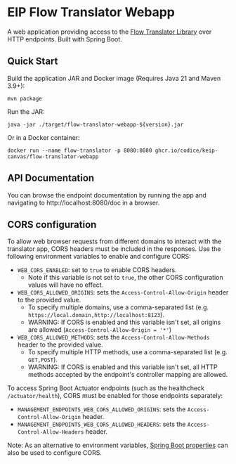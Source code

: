 # EIP Flow Translator Webapp

A web application providing access to the [Flow Translator Library](/flow-translator/flow-translator-lib/README.md) over
HTTP endpoints. Built with Spring Boot.

## Quick Start

Build the application JAR and Docker image (Requires Java 21 and Maven 3.9+):

```shell
mvn package
```

Run the JAR:

```shell
java -jar ./target/flow-translator-webapp-${version}.jar
```

Or in a Docker container:

```shell
docker run --name flow-translator -p 8080:8080 ghcr.io/codice/keip-canvas/flow-translator-webapp
```

## API Documentation

You can browse the endpoint documentation by running the app and navigating to http://localhost:8080/doc in a browser.

## CORS configuration

To allow web browser requests from different domains to interact with the translator app, CORS headers must be included
in the responses. Use the following environment variables to enable and configure CORS:

- `WEB_CORS_ENABLED`: set to `true` to enable CORS headers.
    - Note if this variable is not set to `true`, the other CORS configuration values will have no effect.
- `WEB_CORS_ALLOWED_ORIGINS`: sets the `Access-Control-Allow-Origin` header to the provided value.
    - To specify multiple domains, use a comma-separated list (e.g. `https://local.domain,http://localhost:8123`).
    - WARNING: If CORS is enabled and this variable isn't set, all origins are
      allowed (`Access-Control-Allow-Origin = '*'`)
- `WEB_CORS_ALLOWED_METHODS`: sets the `Access-Control-Allow-Methods` header to the provided value.
    - To specify multiple HTTP methods, use a comma-separated list (e.g. `GET,POST`).
    - WARNING: If CORS is enabled and this variable isn't set, all HTTP methods accepted by the endpoint's controller
      mapping are allowed.

To access Spring Boot Actuator endpoints (such as the healthcheck `/actuator/health`), CORS must be enabled for
those endpoints separately:

- `MANAGEMENT_ENDPOINTS_WEB_CORS_ALLOWED_ORIGINS`: sets the `Access-Control-Allow-Origin` header.
- `MANAGEMENT_ENDPOINTS_WEB_CORS_ALLOWED_HEADERS`: sets the `Access-Control-Allow-Headers` header.

Note: As an alternative to environment
variables, [Spring Boot properties](https://docs.spring.io/spring-boot/reference/features/external-config.html) can also
be used to configure CORS.